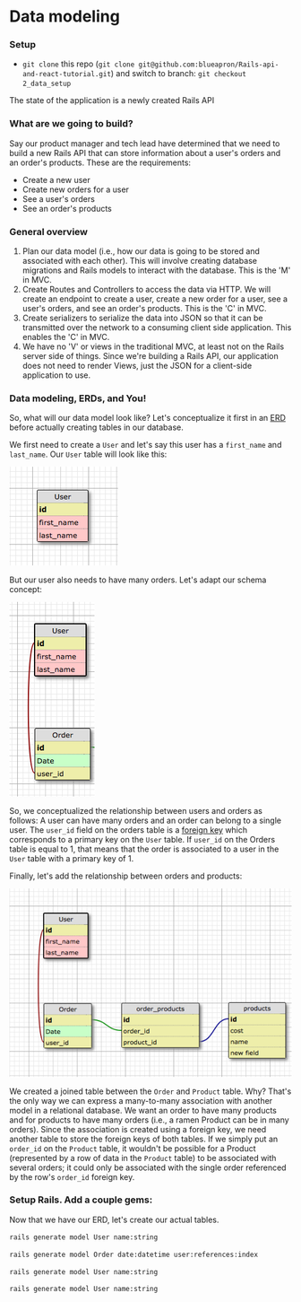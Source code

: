 
# Data modeling

### Setup

- `git clone` this repo (`git clone git@github.com:blueapron/Rails-api-and-react-tutorial.git`)
and switch to branch: `git checkout 2_data_setup`

The state of the application is a newly created Rails API

### What are we going to build?

Say our product manager and tech lead have determined that we need to build a new
Rails API that can store information about a user's orders and an order's
products. These are the requirements:

- Create a new user
- Create new orders for a user
- See a user's orders
- See an order's products

### General overview

1. Plan our data model (i.e., how our data is going to be stored and
  associated with each other). This will involve creating database migrations
  and Rails models to interact with the database. This is the 'M' in MVC.
2. Create Routes and Controllers to access the data via HTTP. We will create
an endpoint to create a user, create a new order for a user, see a user's orders,
and see an order's products. This is the 'C' in MVC.
3. Create serializers to serialize the data into JSON so that it can be
transmitted over the network to a consuming client side application. This enables
the 'C' in MVC.
4. We have no 'V' or views in the traditional MVC, at least not on the Rails
server side of things. Since we're building a Rails API, our application does
not need to render Views, just the JSON for a client-side application to use.

### Data modeling, ERDs, and You!

So, what will our data model look like? Let's conceptualize it first in an
[ERD](https://www.techopedia.com/definition/1200/entity-relationship-diagram-erd)
before actually creating tables in our database.

We first need to create a `User` and let's say this user has a `first_name` and
`last_name`. Our `User` table will look like this:

![User Table](user_table.png)

But our user also needs to have many orders. Let's adapt our schema concept:

![User And Orders](user_and_orders.png)

So, we conceptualized the relationship between users and orders as follows: A
user can have many orders and an order can belong to a single user. The `user_id`
field on the orders table is a [foreign key](https://en.wikipedia.org/wiki/Foreign_key)
which corresponds to a primary key on the `User` table. If `user_id` on the Orders
table is equal to 1, that means that the order is associated to a user in the
`User` table with a primary key of 1.

Finally, let's add the relationship between orders and products:

![Full ERD](full_erd.png)

We created a joined table between the `Order` and `Product` table. Why? That's
the only way we can express a many-to-many association with another model in a
relational database. We want an order to have many products and for products
to have many orders (i.e., a ramen Product can be in many orders). Since the
association is created using a foreign key, we need another table to store the
foreign keys of both tables. If we simply put an `order_id` on the `Product`
table, it wouldn't be possible for a Product (represented by a row of data in the
`Product` table) to be associated with several orders; it could only be associated
with the single order referenced by the row's `order_id` foreign key.


### Setup Rails. Add a couple gems:



Now that we have our ERD, let's create our actual tables.

```bash
rails generate model User name:string
```

```bash
rails generate model Order date:datetime user:references:index
```

```bash
rails generate model User name:string
```

```bash
rails generate model User name:string
```
